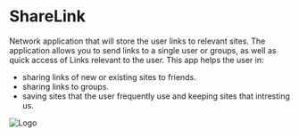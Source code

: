# ShareLink 

Network application that will store the user links to relevant sites. The application allows you to send links to a single user or groups, as well as quick access of Links relevant to the user.
This app helps the user in:
- sharing links of new or existing sites to friends.
- sharing links to groups.
- saving sites that the user frequently use and keeping sites that intresting us.


![Logo](http://upng.co.il/uploads/bbd88ec719a0e1076d3b6b236f8efe4e.png) 
# 
